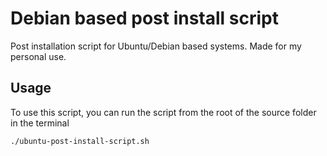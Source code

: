 # Debian based post install script
Post installation script for Ubuntu/Debian based systems. Made for my personal use.

## Usage

To use this script, you can run the script from the root of the source folder in the terminal

  ```bash
  ./ubuntu-post-install-script.sh
  ````
